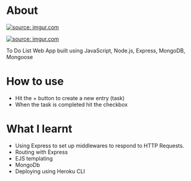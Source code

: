 
# About

<a href="https://imgur.com/9VsQd9l"><img src="https://i.imgur.com/9VsQd9l.png" title="source: imgur.com" /></a>

<a href="https://imgur.com/N856mUy"><img src="https://i.imgur.com/N856mUy.png" title="source: imgur.com" /></a>

To Do List Web App built using JavaScript, Node.js, Express, MongoDB, Mongoose

# How to use

- Hit the + button to create a new entry (task)
- When the task is completed hit the checkbox

# What I learnt

- Using Express to set up middlewares to respond to HTTP Requests.
- Routing with Express
- EJS templating
- MongoDb 
- Deploying using Heroku CLI

